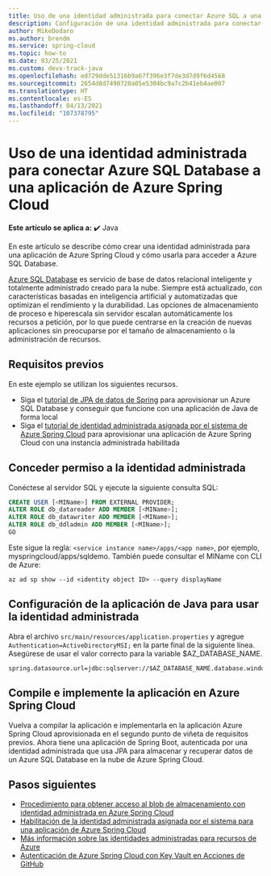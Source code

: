 ```yaml
---
title: Uso de una identidad administrada para conectar Azure SQL a una aplicación de Azure Spring Cloud
description: Configuración de una identidad administrada para conectar Azure SQL a una aplicación de Azure Spring Cloud.
author: MikeDodaro
ms.author: brendm
ms.service: spring-cloud
ms.topic: how-to
ms.date: 03/25/2021
ms.custom: devx-track-java
ms.openlocfilehash: ed729dde51316b9a67f396e3f7de3d7d9f6d4568
ms.sourcegitcommit: 2654d8d7490720a05e5304bc9a7c2b41eb4ae007
ms.translationtype: HT
ms.contentlocale: es-ES
ms.lasthandoff: 04/13/2021
ms.locfileid: "107378795"
---
```

# <a name="use-a-managed-identity-to-connect-azure-sql-database-to-an-azure-spring-cloud-app"></a>Uso de una identidad administrada para conectar Azure SQL Database a una aplicación de Azure Spring Cloud

**Este artículo se aplica a:** ✔️ Java

En este artículo se describe cómo crear una identidad administrada para una aplicación de Azure Spring Cloud y cómo usarla para acceder a Azure SQL Database.

[Azure SQL Database](https://azure.microsoft.com/services/sql-database/) es servicio de base de datos relacional inteligente y totalmente administrado creado para la nube. Siempre está actualizado, con características basadas en inteligencia artificial y automatizadas que optimizan el rendimiento y la durabilidad. Las opciones de almacenamiento de proceso e hiperescala sin servidor escalan automáticamente los recursos a petición, por lo que puede centrarse en la creación de nuevas aplicaciones sin preocuparse por el tamaño de almacenamiento o la administración de recursos.

## <a name="prerequisites"></a>Requisitos previos
En este ejemplo se utilizan los siguientes recursos.
* Siga el [tutorial de JPA de datos de Spring](https://docs.microsoft.com/azure/developer/java/spring-framework/configure-spring-data-jpa-with-azure-sql-server) para aprovisionar un Azure SQL Database y conseguir que funcione con una aplicación de Java de forma local
* Siga el [tutorial de identidad administrada asignada por el sistema de Azure Spring Cloud](https://docs.microsoft.com/azure/spring-cloud/spring-cloud-howto-enable-system-assigned-managed-identity) para aprovisionar una aplicación de Azure Spring Cloud con una instancia administrada habilitada

## <a name="grant-permission-to-the-managed-identity"></a>Conceder permiso a la identidad administrada
Conéctese al servidor SQL y ejecute la siguiente consulta SQL:

```sql
CREATE USER [<MIName>] FROM EXTERNAL PROVIDER;
ALTER ROLE db_datareader ADD MEMBER [<MIName>];
ALTER ROLE db_datawriter ADD MEMBER [<MIName>];
ALTER ROLE db_ddladmin ADD MEMBER [<MIName>];
GO
```

Este <MIName> sigue la regla: `<service instance name>/apps/<app name>`, por ejemplo, myspringcloud/apps/sqldemo. También puede consultar el MIName con CLI de Azure:

```azurecli
az ad sp show --id <identity object ID> --query displayName
```

## <a name="configure-your-java-app-to-use-managed-identity"></a>Configuración de la aplicación de Java para usar la identidad administrada
Abra el archivo `src/main/resources/application.properties` y agregue `Authentication=ActiveDirectoryMSI;` en la parte final de la siguiente línea. Asegúrese de usar el valor correcto para la variable $AZ_DATABASE_NAME.

```properties
spring.datasource.url=jdbc:sqlserver://$AZ_DATABASE_NAME.database.windows.net:1433;database=demo;encrypt=true;trustServerCertificate=false;hostNameInCertificate=*.database.windows.net;loginTimeout=30;Authentication=ActiveDirectoryMSI;
```

## <a name="build-and-deploy-the-app-to-azure-spring-cloud"></a>Compile e implemente la aplicación en Azure Spring Cloud
Vuelva a compilar la aplicación e implementarla en la aplicación Azure Spring Cloud aprovisionada en el segundo punto de viñeta de requisitos previos. Ahora tiene una aplicación de Spring Boot, autenticada por una identidad administrada que usa JPA para almacenar y recuperar datos de un Azure SQL Database en la nube de Azure Spring Cloud.

## <a name="next-steps"></a>Pasos siguientes

* [Procedimiento para obtener acceso al blob de almacenamiento con identidad administrada en Azure Spring Cloud](https://github.com/Azure-Samples/Azure-Spring-Cloud-Samples/tree/master/managed-identity-storage-blob)
* [Habilitación de la identidad administrada asignada por el sistema para una aplicación de Azure Spring Cloud](./spring-cloud-howto-enable-system-assigned-managed-identity.md)
* [Más información sobre las identidades administradas para recursos de Azure](https://github.com/MicrosoftDocs/azure-docs/blob/master/articles/active-directory/managed-identities-azure-resources/overview.md)
* [Autenticación de Azure Spring Cloud con Key Vault en Acciones de GitHub](./spring-cloud-github-actions-key-vault.md)